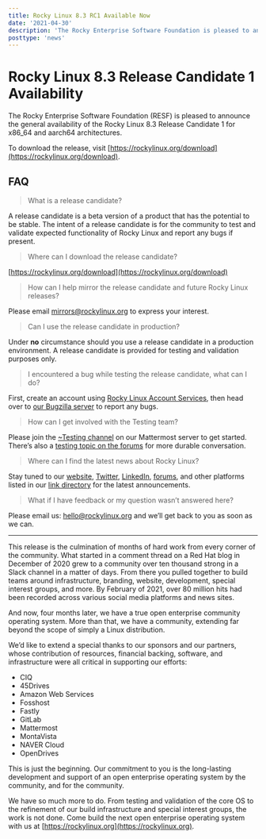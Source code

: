 ```yaml
---
title: Rocky Linux 8.3 RC1 Available Now
date: '2021-04-30'
description: 'The Rocky Enterprise Software Foundation is pleased to announce the general availability of Rocky Linux 8.3 Release Candidate 1.'
posttype: 'news'
---
```


# Rocky Linux 8.3 Release Candidate 1 Availability

The Rocky Enterprise Software Foundation (RESF) is pleased to announce the general availability of the Rocky Linux 8.3 Release Candidate 1 for x86_64 and aarch64 architectures.

To download the release, visit [https://rockylinux.org/download](https://rockylinux.org/download).

## FAQ
> What is a release candidate?

A release candidate is a beta version of a product that has the potential to be stable. The intent of a release candidate is for the community to test and validate expected functionality of Rocky Linux and report any bugs if present.

> Where can I download the release candidate?

[https://rockylinux.org/download](https://rockylinux.org/download)

> How can I help mirror the release candidate and future Rocky Linux releases?

Please email [mirrors@rockylinux.org](mailto:mirrors@rockylinux.org) to express your interest.

> Can I use the release candidate in production?

Under **no** circumstance should you use a release candidate in a production environment. A release candidate is provided for testing and validation purposes only.

> I encountered a bug while testing the release candidate, what can I do?

First, create an account using [Rocky Linux Account Services](https://accounts.rockylinux.org/), then head over to [our Bugzilla server](https://bugs.rockylinux.org) to report any bugs.

> How can I get involved with the Testing team?

Please join the [~Testing channel](https://chat.rockylinux.org/rocky-linux/channels/testing) on our Mattermost server to get started. There’s also a [testing topic on the forums](https://forums.rockylinux.org/c/devel/testing/19) for more durable conversation.

> Where can I find the latest news about Rocky Linux?

Stay tuned to our [website](https://rockylinux.org), [Twitter](https://twitter.com/rocky_linux), [LinkedIn](https://linkedin.com/company/rockylinux), [forums](https://forums.rockylinux.org), and other platforms listed in our [link directory](https://wiki.rockylinux.org/en/link-directory) for the latest announcements.

> What if I have feedback or my question wasn’t answered here?

Please email us: [hello@rockylinux.org](mailto:hello@rockylinux.org) and we’ll get back to you as soon as we can.

---
This release is the culmination of months of hard work from every corner of the community. What started in a comment thread on a Red Hat blog in December of 2020 grew to a community over ten thousand strong in a Slack channel in a matter of days. From there you pulled together to build teams around infrastructure, branding, website, development, special interest groups, and more. By February of 2021, over 80 million hits had been recorded across various social media platforms and news sites.

And now, four months later, we have a true open enterprise community operating system. More than that, we have a community, extending far beyond the scope of simply a Linux distribution.

We’d like to extend a special thanks to our sponsors and our partners, whose contribution of resources, financial backing, software, and infrastructure were all critical in supporting our efforts:

- CIQ
- 45Drives
- Amazon Web Services
- Fosshost
- Fastly
- GitLab 
- Mattermost
- MontaVista
- NAVER Cloud
- OpenDrives

This is just the beginning. Our commitment to you is the long-lasting development and support of an open enterprise operating system by the community, and for the community.
  
We have so much more to do. From testing and validation of the core OS to the refinement of our build infrastructure and special interest groups, the work is not done. Come build the next open enterprise operating system with us at [https://rockylinux.org](https://rockylinux.org).
